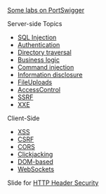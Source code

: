 [Some labs on PortSwigger](https://portswigger.net/web-security/learning-path)

Server-side Topics
- [SQL Injection](Server-side/SQL%20Injection/SQL%20Injection.md) 
- [Authentication](Server-side/Authentication/Authentication.md)
- [Directory traversal](Server-side/Directory%20Traversal/Directory%20traversal.md)
- [Business logic](Server-side/Business%20logic/Business%20logic.md)
- [Command injection](Server-side/Command%20Injection/Command%20Injection.md)
- [Information disclosure](Server-side/Information%20disclosure/Information%20disclosure.md)
- [FileUploads](Server-side/FileUploads/FileUploads.md)
- [AccessControl](Server-side/AccessControl/AccessControl.md)
- [SSRF](Server-side/SSRF/SSRF.md)
- [XXE](Server-side/XXE/XXE.md)

Client-Side
- [XSS](Client-side/XSS/XSS.md)
- [CSRF](Client-side/CSRF/CSRF.md)
- [CORS](Client-side/CORS/CORS.md)
- [Clickjacking](Client-side/Clickjacking/Clickjacking.md)
- [DOM-based](Client-side/DOM-based/DOM-based.md)
- [WebSockets](Client-side/WebSockets/WeSockets.md)

Slide for [HTTP Header Security](https://www.canva.com/design/DAFU4ahEmik/ncR_ZBonJLtzd3QFMmCeQQ/edit?utm_content=DAFU4ahEmik&utm_campaign=designshare&utm_medium=link2&utm_source=sharebutton)

